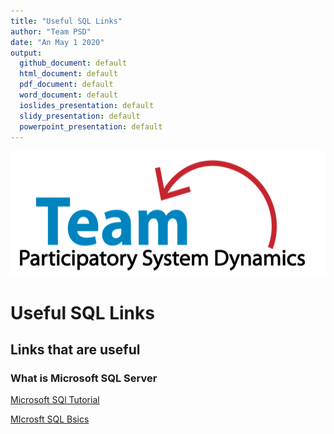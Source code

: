 ```yaml
---
title: "Useful SQL Links"
author: "Team PSD"
date: "An May 1 2020"
output: 
  github_document: default
  html_document: default
  pdf_document: default
  word_document: default
  ioslides_presentation: default
  slidy_presentation: default
  powerpoint_presentation: default
---
```


<img src = "https://github.com/lzim/teampsd/blob/teampsd_style/teampsd_logo/team_psd_logo_sm.png"
     height = "200" width = "600">  

# Useful SQL Links

## Links that are useful

### What is Microsoft SQL Server

[Microsoft SQl Tutorial](https://www.sqlservertutorial.net/)

[MIcrosft SQL Bsics](https://github.com/lzim/teampsd/blob/ash_2020_may_sql/resources/sql_guide/readme_sql.md)


